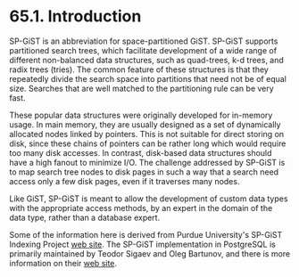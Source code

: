 # 65.1. Introduction

SP-GiST is an abbreviation for space-partitioned GiST. SP-GiST supports partitioned search trees, which facilitate development of a wide range of different non-balanced data structures, such as quad-trees, k-d trees, and radix trees \(tries\). The common feature of these structures is that they repeatedly divide the search space into partitions that need not be of equal size. Searches that are well matched to the partitioning rule can be very fast.

These popular data structures were originally developed for in-memory usage. In main memory, they are usually designed as a set of dynamically allocated nodes linked by pointers. This is not suitable for direct storing on disk, since these chains of pointers can be rather long which would require too many disk accesses. In contrast, disk-based data structures should have a high fanout to minimize I/O. The challenge addressed by SP-GiST is to map search tree nodes to disk pages in such a way that a search need access only a few disk pages, even if it traverses many nodes.

Like GiST, SP-GiST is meant to allow the development of custom data types with the appropriate access methods, by an expert in the domain of the data type, rather than a database expert.

Some of the information here is derived from Purdue University's SP-GiST Indexing Project [web site](http://www.cs.purdue.edu/spgist/). The SP-GiST implementation in PostgreSQL is primarily maintained by Teodor Sigaev and Oleg Bartunov, and there is more information on their [web site](http://www.sai.msu.su/~megera/wiki/spgist_dev).

